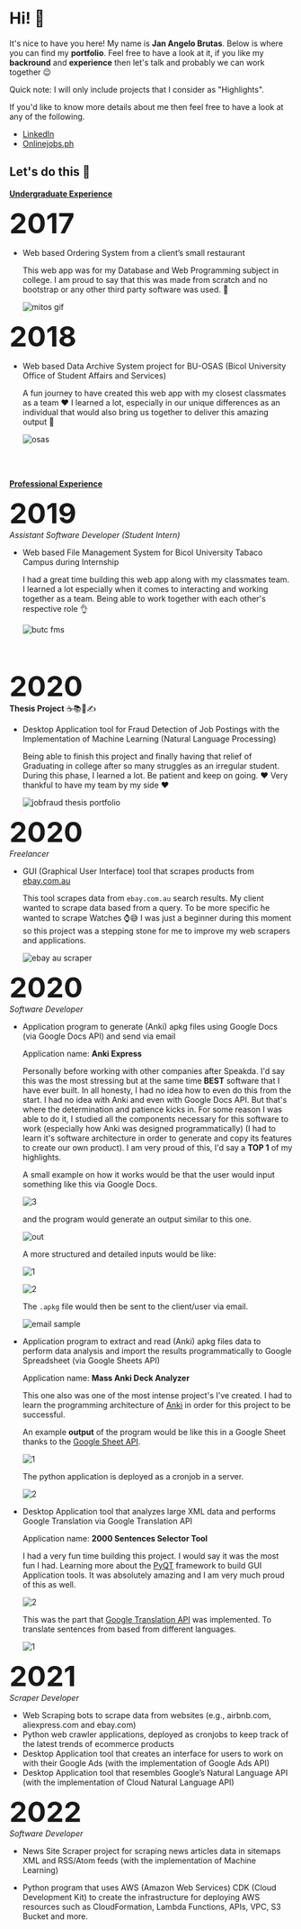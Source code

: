 <h1>Hi! 👋</h1>

It's nice to have you here! My name is **Jan Angelo Brutas**. Below is where you can find my **portfolio**. Feel free to have a look at it, if you like my **backround** and **experience** then let's talk and probably we can work together 😉

Quick note: I will only include projects that I consider as "Highlights".

If you'd like to know more details about me then feel free to have a look at any of the following.


- [LinkedIn](https://www.linkedin.com/in/janangelobrutas/)
- [Onlinejobs.ph](https://www.onlinejobs.ph/jobseekers/info/1209320)


<h2>Let's do this 💪</h2>

**<ins>Undergraduate Experience</ins>**  

<strong style='font-size: 50px;'>2017</strong>

- Web based Ordering System from a client’s small
restaurant  

  This web app was for my Database and Web Programming subject in college. I am proud to say that this was made from scratch and no bootstrap or any other third party
  software was used. 🤯
  
  ![mitos gif](https://user-images.githubusercontent.com/55988471/213910493-15850c8c-fa7b-4eaf-8b72-871d4749c25a.gif)


<strong style='font-size: 50px;'>2018</strong>  

- Web based Data Archive System project for BU-OSAS
(Bicol University Office of Student Affairs and Services)  

  A fun journey to have created this web app with my closest classmates as a team ❤️ I learned a lot, especially in our unique differences as an individual that would also bring us together to deliver this amazing output 🙏
  
  ![osas](https://user-images.githubusercontent.com/55988471/213911940-fc1f416b-0575-4739-b78c-c51c74433c58.gif)



<br/>
<br/>

**<ins>Professional Experience</ins>**

<strong style='font-size: 50px;'>2019</strong>  
*Assistant Software Developer (Student Intern)*

- Web based File Management System for Bicol
University Tabaco Campus during Internship  

   I had a great time building this web app along with my classmates team. I learned a lot especially when it comes to interacting and working together as a team. Being able to work together with each other's respective role 👌
  
  ![butc fms](https://user-images.githubusercontent.com/55988471/213910863-9f51c2aa-c7e9-4677-97ef-27410007c602.gif)



<br/>
<br/>


<strong style='font-size: 50px;'>2020</strong>  
**Thesis Project** ☕📚📖✍

- Desktop Application tool for Fraud Detection of Job
Postings with the Implementation of Machine
Learning (Natural Language Processing)  

  Being able to finish this project and finally having that relief of Graduating in college after so many struggles as an irregular student. During this phase,
  I learned a lot. Be patient and keep on going. ❤️ Very thankful to have my team by my side ❤️
  
  ![jobfraud thesis portfolio](https://user-images.githubusercontent.com/55988471/214731439-6b30dc20-cb99-4910-8f82-4989cef103e9.gif)



<strong style='font-size: 50px;'>2020</strong>  
*Freelancer*

- GUI (Graphical User Interface) tool that scrapes products from [ebay.com.au](https://www.ebay.com.au/)  

  This tool scrapes data from ``ebay.com.au`` search results. My client wanted to scrape data based from a query. To be more specific he wanted to scrape Watches ⌚😅
  I was just a beginner during this moment so this project was a stepping stone for me to improve my web scrapers and applications.
  
  ![ebay au scraper](https://user-images.githubusercontent.com/55988471/213906882-cdb8bd46-deff-4f05-a033-c81ae9a778a2.png)





<strong style='font-size: 50px;'>2020</strong>  
*Software Developer*

- Application program to generate (Anki) apkg files
using Google Docs (via Google Docs API) and send via
email  

  Application name: **Anki Express**

  Personally before working with other companies after Speakda. I'd say this was the most stressing but at the same time **BEST** software that I have ever built. In all honesty, I had no idea how to even do this from the start. I had no idea with Anki and even with Google Docs API. But that's where the determination and patience kicks in. For some reason I was able to do it, I studied all the components necessary for this software to work (especially how Anki was designed programmatically) (I had to learn it's software architecture in order to generate and copy its features to create our own product). I am very proud of this, I'd say a **TOP 1** of my highlights.
  
  A small example on how it works would be that the user would input something like this via Google Docs.
  
  ![3](https://user-images.githubusercontent.com/55988471/214740263-c37d8704-0309-44ad-af3a-0b947b31de1c.png)  
  
  and the program would generate an output similar to this one.
  
  ![out](https://user-images.githubusercontent.com/55988471/214741177-f88e7b5a-bb8a-4bdc-9f22-27b564526905.png)
 
  
  A more structured and detailed inputs would be like:  
  
  ![1](https://user-images.githubusercontent.com/55988471/214741203-7aa11c67-773f-4938-85e6-0bcc923c0195.PNG)  
  
  ![2](https://user-images.githubusercontent.com/55988471/214741236-4c281cfb-6bd8-4962-927d-abded8f9363a.PNG)  
  
  The ``.apkg`` file would then be sent to the client/user via email.
  
  ![email sample](https://user-images.githubusercontent.com/55988471/214742272-1879be79-67ca-45a2-a137-5c2eff048346.png)


  


- Application program to extract and read (Anki) apkg
files data to perform data analysis and import the
results programmatically to Google Spreadsheet (via
Google Sheets API)  

  Application name: **Mass Anki Deck Analyzer**
  
  This one also was one of the most intense project's I've created. I had to learn the programming architecture of [Anki](https://apps.ankiweb.net/) in order for this project to be successful.
  
  An example **output** of the program would be like this in a Google Sheet thanks to the [Google Sheet API](https://developers.google.com/sheets/api/guides/concepts#:~:text=The%20Google%20Sheets%20API%20is,Update%20spreadsheet%20formatting).
  
  ![1](https://user-images.githubusercontent.com/55988471/215094685-67c7e605-5c8c-4c97-ad03-e1bfaf557b28.png)
  
  The python application is deployed as a cronjob in a server.
  
  ![2](https://user-images.githubusercontent.com/55988471/215095561-45a08d8f-0c12-4f87-be9a-044455d34c66.png)





- Desktop Application tool that analyzes large XML data
and performs Google Translation via Google
Translation API  

  Application name: **2000 Sentences Selector Tool**
  
  I had a very fun time building this project. I would say it was the most fun I had. Learning more about the [PyQT](https://riverbankcomputing.com/software/pyqt/) framework to build GUI Application tools. It was absolutely amazing and I am very much proud of this as well.
  
  ![2](https://user-images.githubusercontent.com/55988471/215099626-0583ef0a-6395-4383-992c-97db98417b87.png)
  
  This was the part that [Google Translation API](https://cloud.google.com/translate) was implemented. To translate sentences from based from different languages.
  
  ![1](https://user-images.githubusercontent.com/55988471/215099464-4ef5741d-a6f9-4ba7-8e53-5c98c82732b0.png)




<strong style='font-size: 50px;'>2021</strong>  
*Scraper Developer*

- Web Scraping bots to scrape data from websites (e.g.,
airbnb.com, aliexpress.com and ebay.com)
- Python web crawler applications, deployed as
cronjobs to keep track of the latest trends of ecommerce products
- Desktop Application tool that creates an interface for
users to work on with their Google Ads (with the
implementation of Google Ads API)
- Desktop Application tool that resembles Google’s
Natural Language API (with the implementation of
Cloud Natural Language API)


<strong style='font-size: 50px;'>2022</strong>  
*Software Developer*

- News Site Scraper project for scraping news articles
data in sitemaps XML and RSS/Atom feeds (with the
implementation of Machine Learning)

- Python program that uses AWS (Amazon Web
Services) CDK (Cloud Development Kit) to create the
infrastructure for deploying AWS resources such as
CloudFormation, Lambda Functions, APIs, VPC, S3
Bucket and more.


